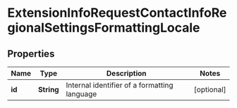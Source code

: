 
# ExtensionInfoRequestContactInfoRegionalSettingsFormattingLocale

## Properties
Name | Type | Description | Notes
------------ | ------------- | ------------- | -------------
**id** | **String** | Internal identifier of a formatting language |  [optional]



